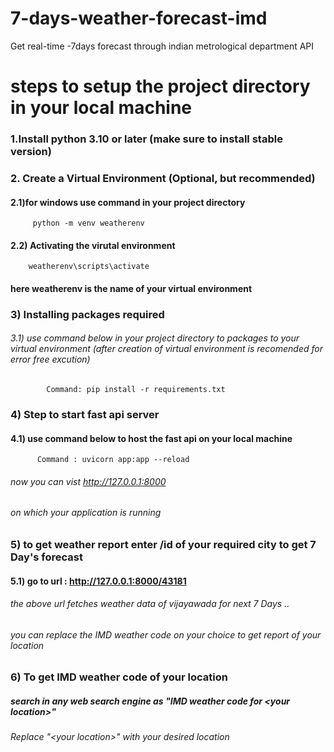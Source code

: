 # 7-days-weather-forecast-imd
 Get real-time -7days forecast through indian metrological department API

# steps to setup the project directory in your local machine
### 1.Install python 3.10 or later (make sure to install stable version)
### 2. Create a Virtual Environment (Optional, but recommended)
#### 2.1)for windows    use command in your project directory
         python -m venv weatherenv
#### 2.2) Activating the virutal environment
        weatherenv\scripts\activate
  #### here weatherenv is the name of your virtual environment
### 3) Installing packages required
###### 3.1) use command below in your project directory to packages to your virtual environment (after creation of virtual environment is recomended for error free excution)
            Command: pip install -r requirements.txt

### 4) Step to start fast api server 
#### 4.1) use command below to host the fast api on your local machine 
          Command : uvicorn app:app --reload
   ###### now you can vist http://127.0.0.1:8000 
   ######  on which your application is running
### 5) to get weather report enter /id of your required city to get 7 Day's forecast

#### 5.1) go to url : http://127.0.0.1:8000/43181 
   ######    the above url fetches weather data of vijayawada for next 7 Days ..
   ######      you can replace the IMD weather code on your choice to get report of your location
### 6) To get IMD weather code of your location
##### search in any web search engine as "IMD weather code for \<your location\>"
###### Replace "\<your location\>" with your desired location
     
